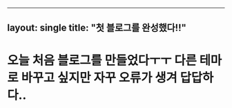----
layout: single
title: "첫 블로그를 완성했다!!"
----

# 오늘 처음 블로그를 만들었다ㅜㅜ 다른 테마로 바꾸고 싶지만 자꾸 오류가 생겨 답답하다..
